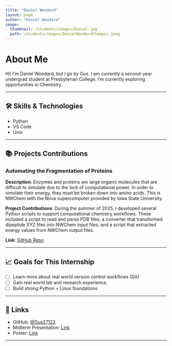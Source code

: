 ```yaml
---
title: "Daniel Woodard"
layout: page
author: "Daniel Woodard"
image:
  thumbnail: /students/images/Daniel.jpg
  path: /students/images/DanielWoodardChempic.jpeg
---
```


# About Me

Hi! I'm Daniel Woodard, but I go by Gus. I am currently a second-year undergrad student at Presbyterian College. I’m currently exploring opportunities in Chemistry.

---

## 🛠 Skills & Technologies

- Python
- VS Code
- Unix 


---

## 📚 Projects Contributions

### Automating the Fragmentation of Proteins

**Description**: Enzymes and proteins are large organic molecules that are difficult to simulate due to the lack of computational power. In order to simulate their energy, they must be broken down into amino acids. This is NWChem with the Nova supercomputer provided by Iowa State University. 

**Project Contributions**: During the summer of 2025, I developed several Python scripts to support computational chemistry workflows. These included a script to read and parse PDB files, a converter that transformed dipeptide XYZ files into NWChem input files, and a script that extracted energy values from NWChem output files.

**Link**: [GitHub Repo](https://github.com/SIMCODES-ISU/Gus_repo.git)

---

## 📈 Goals for This Internship

- [ ] Learn more about real world version control workflows (Git)
- [ ] Gain real world lab and research experience. 
- [ ] Build strong Python + Linux foundations

---

## 🔗 Links

- GitHub: [@Gus27123](https://github.com/Gus27123)
- Midterm Presentation: [Link](https://github.com/SIMCODES-ISU/talks_from_the_past/tree/main/2025/midterm_presentations/woodard.pdf)
- Poster: [Link](https://github.com/SIMCODES-ISU/talks_from_the_past/tree/main/2025/posters/woodard.pdf)

---
